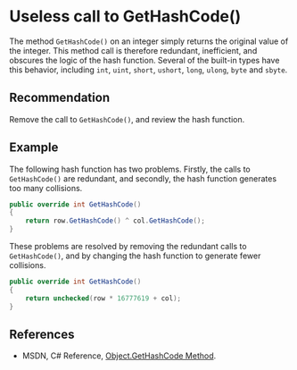 # Useless call to GetHashCode()
The method `GetHashCode()` on an integer simply returns the original value of the integer. This method call is therefore redundant, inefficient, and obscures the logic of the hash function. Several of the built-in types have this behavior, including `int`, `uint`, `short`, `ushort`, `long`, `ulong`, `byte` and `sbyte`.


## Recommendation
Remove the call to `GetHashCode()`, and review the hash function.


## Example
The following hash function has two problems. Firstly, the calls to `GetHashCode()` are redundant, and secondly, the hash function generates too many collisions.


```csharp
public override int GetHashCode()
{
    return row.GetHashCode() ^ col.GetHashCode();
}

```
These problems are resolved by removing the redundant calls to `GetHashCode()`, and by changing the hash function to generate fewer collisions.


```csharp
public override int GetHashCode()
{
    return unchecked(row * 16777619 + col);
}

```

## References
* MSDN, C\# Reference, [Object.GetHashCode Method](https://msdn.microsoft.com/en-us/library/system.object.gethashcode.aspx).
